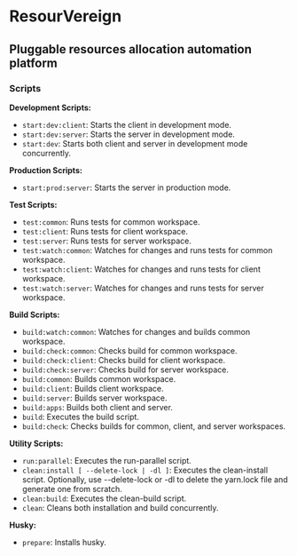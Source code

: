 # ResourVereign
## Pluggable resources allocation automation platform

### Scripts

**Development Scripts:**
- `start:dev:client`: Starts the client in development mode.
- `start:dev:server`: Starts the server in development mode.
- `start:dev`: Starts both client and server in development mode concurrently.

**Production Scripts:**
- `start:prod:server`: Starts the server in production mode.

**Test Scripts:**
- `test:common`: Runs tests for common workspace.
- `test:client`: Runs tests for client workspace.
- `test:server`: Runs tests for server workspace.
- `test:watch:common`: Watches for changes and runs tests for common workspace.
- `test:watch:client`: Watches for changes and runs tests for client workspace.
- `test:watch:server`: Watches for changes and runs tests for server workspace.

**Build Scripts:**
- `build:watch:common`: Watches for changes and builds common workspace.
- `build:check:common`: Checks build for common workspace.
- `build:check:client`: Checks build for client workspace.
- `build:check:server`: Checks build for server workspace.
- `build:common`: Builds common workspace.
- `build:client`: Builds client workspace.
- `build:server`: Builds server workspace.
- `build:apps`: Builds both client and server.
- `build`: Executes the build script.
- `build:check`: Checks builds for common, client, and server workspaces.

**Utility Scripts:**
- `run:parallel`: Executes the run-parallel script.
- `clean:install [ --delete-lock | -dl ]`: Executes the clean-install script. Optionally, use --delete-lock or -dl to delete the yarn.lock file and generate one from scratch.
- `clean:build`: Executes the clean-build script.
- `clean`: Cleans both installation and build concurrently.

**Husky:**
- `prepare`: Installs husky.